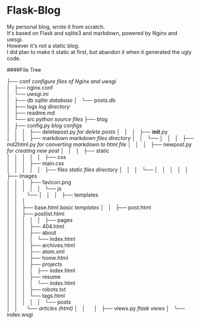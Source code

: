 Flask-Blog
=========

My personal blog, wrote it from scratch.  
It's based on Flask and sqlite3 and markdown, powered by Nginx and uwsgi.  
However it's not a static blog.  
I did plan to make it static at first, but abandon it when it generated the ugly code.  


####File Tree


├── conf            _configure files of Nginx and uwsgi_    
│   ├── nginx.conf   
│   └── uwsgi.ini    
│   
├── db              _sqlite database_
│   └── posts.db    
│   
├── logs            _log directory_    
│   
├── readme.md    
│   
└── src             _python source files_
    ├── blog    
    │   ├── config.py           _blog configs_    
    │   │   
    │   ├── deletepost.py       _for delete posts_
    │   │   
    │   ├── __init__.py    
    │   │   
    │   ├── markdown            _markdown files directory_
    │   │   └── 
    │   │   
    │   ├── md2html.py          _for converting markdown to html file_
    │   │   
    │   ├── newpost.py          _for creating new post_
    │   │   
    │   ├── static    
    │   │   │   
    │   │   ├── css    
    │   │   │   ├── main.css    
    │   │   │   
    │   │   ├── files           _static files directory_
    │   │   │   └── 
    │   │   │   
    │   │   ├── images    
    │   │   │   ├── favicon.png    
    │   │   │   
    │   │   └── js    
    │   │       └── 
    │   │   
    │   ├── templates    
    │   │   │     
    │   │   ├── base.html       _basic templates_
    │   │   ├── post.html    
    │   │   ├── postlist.html    
    │   │   │   
    │   │   ├── pages    
    │   │   │   ├── 404.html    
    │   │   │   ├── about    
    │   │   │   │   └── index.html    
    │   │   │   ├── archives.html    
    │   │   │   ├── atom.xml    
    │   │   │   ├── home.html    
    │   │   │   ├── projects    
    │   │   │   │   ├── index.html    
    │   │   │   ├── resume    
    │   │   │   │   └── index.html    
    │   │   │   ├── robots.txt    
    │   │   │   └── tags.html    
    │   │   │   
    │   │   └── posts    
    │   │       └──             _articles (html)_
    │   │       
    │   ├── views.py            _flask views_
    │   
    └── index.wsgi    


